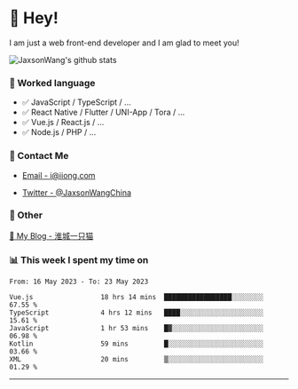 # 👋 Hey!

I am just a web front-end developer and I am glad to meet you!

![JaxsonWang's github stats](https://github-readme-stats.vercel.app/api?username=JaxsonWang&&show_icons=true&&title_color=1abc9c&&icon_color=1abc9c)


### 📝 Worked language

- ✅ JavaScript / TypeScript / ...
- ✅ React Native / Flutter / UNI-App / Tora / ...
- ✅ Vue.js / React.js / ...
- ✅ Node.js / PHP / ...

### 📮 Contact Me

- [Email - i@iiong.com](mailto:i@iiong.com)

- [Twitter - @JaxsonWangChina](https://twitter.com/JaxsonWangChina)

### 🤪 Other

[📌 My Blog - 淮城一只猫](https://iiong.com)

### 📊 This week I spent my time on

<!--START_SECTION:waka-->

```text
From: 16 May 2023 - To: 23 May 2023

Vue.js                 18 hrs 14 mins  █████████████████░░░░░░░░   67.55 %
TypeScript             4 hrs 12 mins   ████░░░░░░░░░░░░░░░░░░░░░   15.61 %
JavaScript             1 hr 53 mins    █▓░░░░░░░░░░░░░░░░░░░░░░░   06.98 %
Kotlin                 59 mins         █░░░░░░░░░░░░░░░░░░░░░░░░   03.66 %
XML                    20 mins         ▒░░░░░░░░░░░░░░░░░░░░░░░░   01.29 %
```

<!--END_SECTION:waka-->

---
